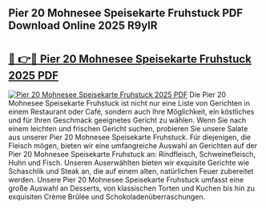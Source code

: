 ## Pier 20 Mohnesee Speisekarte Fruhstuck PDF Download Online 2025 R9yIR

# <h2><a href="http://gc68z8f.nevu.top/?p=Pier+20+Mohnesee+Speisekarte+Fruhstuck">🔗 👉🔴 Pier 20 Mohnesee Speisekarte Fruhstuck 2025 PDF</a></h2>

[![Pier 20 Mohnesee Speisekarte Fruhstuck 2025 PDF](https://i.imgur.com/dBaPXMq.png)](http://gc68z8f.nevu.top/?p=Pier+20+Mohnesee+Speisekarte+Fruhstuck)
Die Pier 20 Mohnesee Speisekarte Fruhstuck ist nicht nur eine Liste von Gerichten in einem Restaurant oder Café, sondern auch Ihre Möglichkeit, ein köstliches und für Ihren Geschmack geeignetes Gericht zu wählen. Wenn Sie nach einem leichten und frischen Gericht suchen, probieren Sie unsere Salate aus unserer Pier 20 Mohnesee Speisekarte Fruhstuck. Für diejenigen, die Fleisch mögen, bieten wir eine umfangreiche Auswahl an Gerichten auf der Pier 20 Mohnesee Speisekarte Fruhstuck an: Rindfleisch, Schweinefleisch, Huhn und Fisch. Unseren Auserwählten bieten wir exquisite Gerichte wie Schaschlik und Steak an, die auf einem alten, natürlichen Feuer zubereitet werden. Unsere Pier 20 Mohnesee Speisekarte Fruhstuck umfasst eine große Auswahl an Desserts, von klassischen Torten und Kuchen bis hin zu exquisiten Crème Brûlée und Schokoladenüberraschungen.
